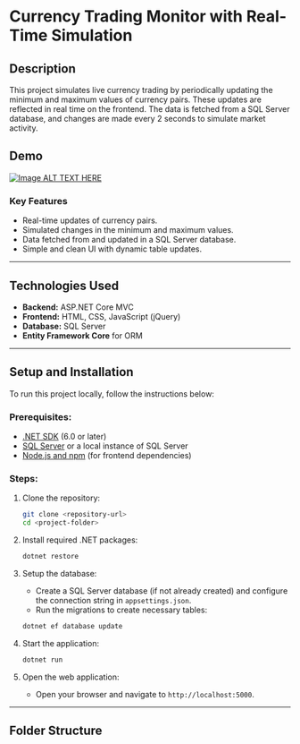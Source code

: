 # Currency Trading Monitor with Real-Time Simulation

## Description
This project simulates live currency trading by periodically updating the minimum and maximum values of currency pairs. These updates are reflected in real time on the frontend. The data is fetched from a SQL Server database, and changes are made every 2 seconds to simulate market activity.

## Demo
[![Image ALT TEXT HERE](https://img.youtube.com/vi/sjZ4Peg0Ul0/0.jpg)](https://youtube.com/watch?v=sjZ4Peg0Ul0)

### Key Features
- Real-time updates of currency pairs.
- Simulated changes in the minimum and maximum values.
- Data fetched from and updated in a SQL Server database.
- Simple and clean UI with dynamic table updates.

---

## Technologies Used
- **Backend:** ASP.NET Core MVC
- **Frontend:** HTML, CSS, JavaScript (jQuery)
- **Database:** SQL Server
- **Entity Framework Core** for ORM

---

## Setup and Installation

To run this project locally, follow the instructions below:

### Prerequisites:
- [.NET SDK](https://dotnet.microsoft.com/download) (6.0 or later)
- [SQL Server](https://www.microsoft.com/en-us/sql-server/sql-server-downloads) or a local instance of SQL Server
- [Node.js and npm](https://nodejs.org/) (for frontend dependencies)

### Steps:
1. Clone the repository:
    ```bash
    git clone <repository-url>
    cd <project-folder>
    ```

2. Install required .NET packages:
    ```bash
    dotnet restore
    ```

3. Setup the database:
    - Create a SQL Server database (if not already created) and configure the connection string in `appsettings.json`.
    - Run the migrations to create necessary tables:
    ```bash
    dotnet ef database update
    ```

4. Start the application:
    ```bash
    dotnet run
    ```

5. Open the web application:
    - Open your browser and navigate to `http://localhost:5000`.

---

## Folder Structure

